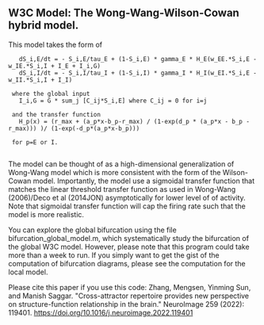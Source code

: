## W3C Model: The Wong-Wang-Wilson-Cowan hybrid model.

This model takes the form of
```
   dS_i,E/dt = - S_i,E/tau_E + (1-S_i,E) * gamma_E * H_E(w_EE.*S_i,E - w_IE.*S_i,I + I_E + I_i,G)
   dS_i,I/dt = - S_i,I/tau_I + (1-S_i,I) * gamma_I * H_I(w_EI.*S_i,E - w_II.*S_i,I + I_I)
 
 where the global input
   I_i,G = G * sum_j [C_ij*S_i,E] where C_ij = 0 for i=j
 
 and the transfer function
   H_p(x) = (r_max + (a_p*x-b_p-r_max) / (1-exp(d_p * (a_p*x - b_p - r_max))) )/ (1-exp(-d_p*(a_p*x-b_p)))
 
 for p=E or I.
 
 ```

The model can be thought of as a high-dimensional generalization of
 Wong-Wang model which is more consistent with the form of the
 Wilson-Cowan model. Importantly, the model use a sigmoidal transfer
 function that matches the linear threshold transfer function as used in
 Wong-Wang (2006)/Deco et al (2014JON) asymptotically for lower level of
 of activity. Note that sigmoidal transfer function will cap the firing
 rate such that the model is more realistic. 

You can explore the global bifurcation using the file bifurcation_global_model.m, 
which systematically study the bifurcation of the global W3C model. However, please note that this program could take more than a week to run. If you
 simply want to get the gist of the computation of bifurcation diagrams, please see the computation for the local model. 


Please cite this paper if you use this code:
Zhang, Mengsen, Yinming Sun, and Manish Saggar. "Cross-attractor repertoire provides new perspective on structure-function relationship in the brain." NeuroImage 259 (2022): 119401.
https://doi.org/10.1016/j.neuroimage.2022.119401
